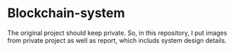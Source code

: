 # Blockchain-system

The original project should keep private. So, in this repository, I put images from private project as well as report, which includs system design details.
